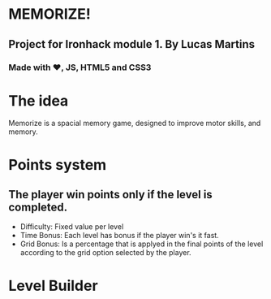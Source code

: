 # MEMORIZE! 
## Project for Ironhack module 1. By Lucas Martins 
### Made with :heart:, JS, HTML5 and CSS3

# The idea
Memorize is a spacial memory game, designed to improve motor skills, and memory.

# Points system
## The player win points only if the level is completed. 
* Difficulty: Fixed value per level
* Time Bonus: Each level has bonus if the player win's it fast.
* Grid Bonus: Is a percentage that is applyed in the final points of the level according to the grid option selected by the player.

# Level Builder
